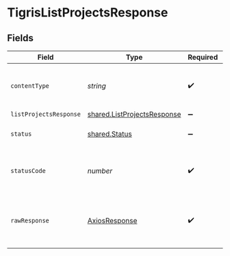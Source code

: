 # TigrisListProjectsResponse


## Fields

| Field                                                                             | Type                                                                              | Required                                                                          | Description                                                                       |
| --------------------------------------------------------------------------------- | --------------------------------------------------------------------------------- | --------------------------------------------------------------------------------- | --------------------------------------------------------------------------------- |
| `contentType`                                                                     | *string*                                                                          | :heavy_check_mark:                                                                | HTTP response content type for this operation                                     |
| `listProjectsResponse`                                                            | [shared.ListProjectsResponse](../../../sdk/models/shared/listprojectsresponse.md) | :heavy_minus_sign:                                                                | OK                                                                                |
| `status`                                                                          | [shared.Status](../../../sdk/models/shared/status.md)                             | :heavy_minus_sign:                                                                | Default error response                                                            |
| `statusCode`                                                                      | *number*                                                                          | :heavy_check_mark:                                                                | HTTP response status code for this operation                                      |
| `rawResponse`                                                                     | [AxiosResponse](https://axios-http.com/docs/res_schema)                           | :heavy_check_mark:                                                                | Raw HTTP response; suitable for custom response parsing                           |